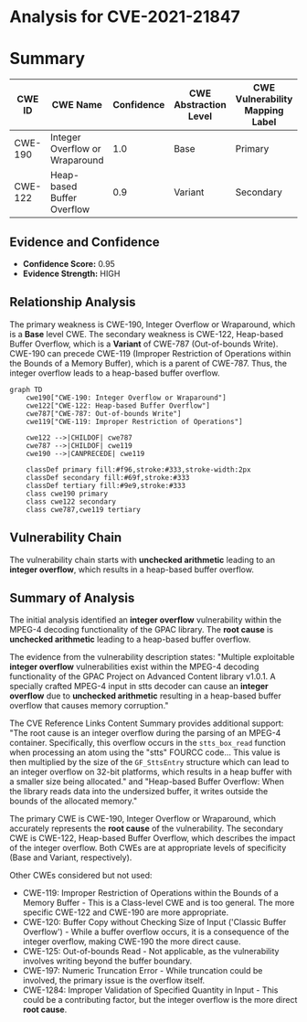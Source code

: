 # Analysis for CVE-2021-21847

# Summary
| CWE ID | CWE Name | Confidence | CWE Abstraction Level | CWE Vulnerability Mapping Label | CWE-Vulnerability Mapping Notes |
|---|---|---|---|---|---|
| CWE-190 | Integer Overflow or Wraparound | 1.0 | Base | Primary | Allowed |
| CWE-122 | Heap-based Buffer Overflow | 0.9 | Variant | Secondary | Allowed |

## Evidence and Confidence

*   **Confidence Score:** 0.95
*   **Evidence Strength:** HIGH

## Relationship Analysis
The primary weakness is CWE-190, Integer Overflow or Wraparound, which is a **Base** level CWE. The secondary weakness is CWE-122, Heap-based Buffer Overflow, which is a **Variant** of CWE-787 (Out-of-bounds Write). CWE-190 can precede CWE-119 (Improper Restriction of Operations within the Bounds of a Memory Buffer), which is a parent of CWE-787. Thus, the integer overflow leads to a heap-based buffer overflow.

```mermaid
graph TD
    cwe190["CWE-190: Integer Overflow or Wraparound"]
    cwe122["CWE-122: Heap-based Buffer Overflow"]
    cwe787["CWE-787: Out-of-bounds Write"]
    cwe119["CWE-119: Improper Restriction of Operations"]
    
    cwe122 -->|CHILDOF| cwe787
    cwe787 -->|CHILDOF| cwe119
    cwe190 -->|CANPRECEDE| cwe119
    
    classDef primary fill:#f96,stroke:#333,stroke-width:2px
    classDef secondary fill:#69f,stroke:#333
    classDef tertiary fill:#9e9,stroke:#333
    class cwe190 primary
    class cwe122 secondary
    class cwe787,cwe119 tertiary
```

## Vulnerability Chain
The vulnerability chain starts with **unchecked arithmetic** leading to an **integer overflow**, which results in a heap-based buffer overflow.

## Summary of Analysis
The initial analysis identified an **integer overflow** vulnerability within the MPEG-4 decoding functionality of the GPAC library. The **root cause** is **unchecked arithmetic** leading to a heap-based buffer overflow.

The evidence from the vulnerability description states: "Multiple exploitable **integer overflow** vulnerabilities exist within the MPEG-4 decoding functionality of the GPAC Project on Advanced Content library v1.0.1. A specially crafted MPEG-4 input in stts decoder can cause an **integer overflow** due to **unchecked arithmetic** resulting in a heap-based buffer overflow that causes memory corruption."

The CVE Reference Links Content Summary provides additional support: "The root cause is an integer overflow during the parsing of an MPEG-4 container. Specifically, this overflow occurs in the `stts_box_read` function when processing an atom using the "stts" FOURCC code... This value is then multiplied by the size of the `GF_SttsEntry` structure which can lead to an integer overflow on 32-bit platforms, which results in a heap buffer with a smaller size being allocated." and "Heap-based Buffer Overflow: When the library reads data into the undersized buffer, it writes outside the bounds of the allocated memory."

The primary CWE is CWE-190, Integer Overflow or Wraparound, which accurately represents the **root cause** of the vulnerability. The secondary CWE is CWE-122, Heap-based Buffer Overflow, which describes the impact of the integer overflow. Both CWEs are at appropriate levels of specificity (Base and Variant, respectively).

Other CWEs considered but not used:

*   CWE-119: Improper Restriction of Operations within the Bounds of a Memory Buffer - This is a Class-level CWE and is too general. The more specific CWE-122 and CWE-190 are more appropriate.
*   CWE-120: Buffer Copy without Checking Size of Input ('Classic Buffer Overflow') - While a buffer overflow occurs, it is a consequence of the integer overflow, making CWE-190 the more direct cause.
*   CWE-125: Out-of-bounds Read - Not applicable, as the vulnerability involves writing beyond the buffer boundary.
*   CWE-197: Numeric Truncation Error - While truncation could be involved, the primary issue is the overflow itself.
*   CWE-1284: Improper Validation of Specified Quantity in Input - This could be a contributing factor, but the integer overflow is the more direct **root cause**.